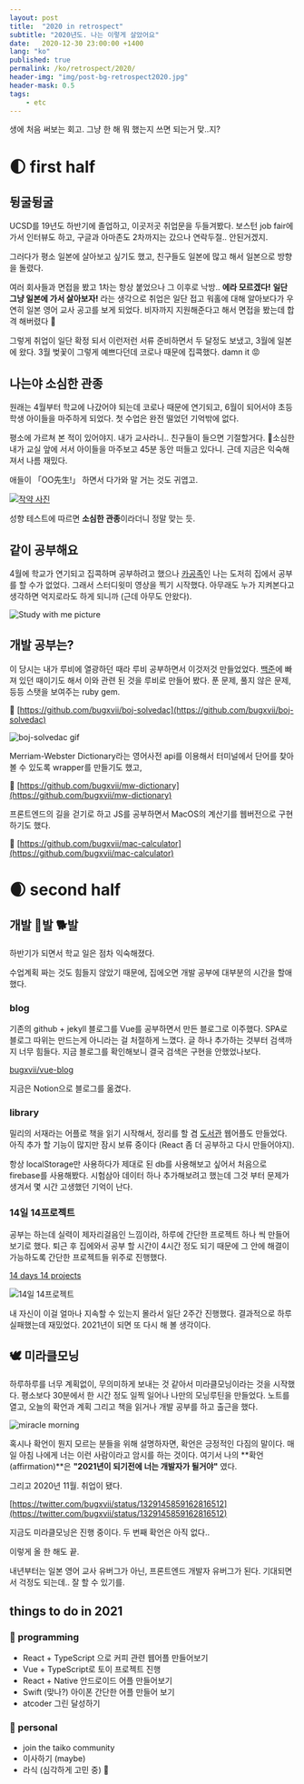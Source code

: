 ```yaml
---
layout: post
title:  "2020 in retrospect"
subtitle: "2020년도. 나는 이렇게 살았어요"
date:   2020-12-30 23:00:00 +1400
lang: "ko"
published: true
permalink: /ko/retrospect/2020/
header-img: "img/post-bg-retrospect2020.jpg"
header-mask: 0.5
tags:
    - etc
---
```


생에 처음 써보는 회고. 그냥 한 해 뭐 했는지 쓰면 되는거 맞..지?

# 🌓 first half

## 뒹굴뒹굴

UCSD를 19년도 하반기에 졸업하고, 이곳저곳 취업문을 두들겨봤다. 보스턴 job fair에 가서 인터뷰도 하고, 구글과 아마존도 2차까지는 갔으나 연락두절.. 안된거겠지. 

그러다가 평소 일본에 살아보고 싶기도 했고, 친구들도 일본에 많고 해서 일본으로 방향을 돌렸다. 

여러 회사들과 면접을 봤고 1차는 항상 붙었으나 그 이후로 낙방.. **에라 모르겠다!** **일단 그냥 일본에 가서 살아보자!** 라는 생각으로 취업은 일단 접고 워홀에 대해 알아보다가 우연히 일본 영어 교사 공고를 보게 되었다. 비자까지 지원해준다고 해서 면접을 봤는데 합격 해버렸다 🤭

그렇게 취업이 일단 확정 되서 이런저런 서류 준비하면서 두 달정도 보냈고, 3월에 일본에 왔다. 3월 벚꽃이 그렇게 예쁘다던데 코로나 때문에 집콕했다. damn it 😡

## 나는야 소심한 관종

원래는 4월부터 학교에 나갔어야 되는데 코로나 때문에 연기되고, 6월이 되어서야 초등학생 아이들을 마주하게 되었다. 첫 수업은 완전 떨었던 기억밖에 없다. 

평소에 가르쳐 본 적이 있어야지. 내가 교사라니.. 친구들이 들으면 기절할거다. 🐶소심한  내가 교실 앞에 서서 아이들을 마주보고 45분 동안 떠들고 있다니. 근데 지금은 익숙해져서 나름 재밌다. 

애들이 「OO先生!」 하면서 다가와 말 거는 것도 귀엽고. 

[![작약 사진](/img/in-post/retrospect/2020/peony.png)](https://lu42.co.kr/campaign/flowergarden/mbti.php)

성향 테스트에 따르면 **소심한 관종**이라더니 정말 맞는 듯.

## 같이 공부해요

4월에 학교가 연기되고 집콕하며 공부하려고 했으나 [카공족](https://namu.wiki/w/카공족)인 나는 도저히 집에서 공부를 할 수가 없었다. 그래서 스터디윗미 영상을 찍기 시작했다. 아무래도 누가 지켜본다고 생각하면 억지로라도 하게 되니까 (근데 아무도 안왔다).

![Study with me picture](/img/in-post/retrospect/2020/studywithme.png)

## 개발 공부는?

이 당시는 내가 루비에 열광하던 때라 루비 공부하면서 이것저것 만들었었다. [백준](https://www.acmicpc.net)에 빠져 있던 때이기도 해서 이와 관련 된 것을 루비로 만들어 봤다. 푼 문제, 풀지 않은 문제, 등등 스탯을 보여주는 ruby gem.

🔗 [https://github.com/bugxvii/boj-solvedac](https://github.com/bugxvii/boj-solvedac)

![boj-solvedac gif](https://github.com/yuueu/boj-solvedac/raw/master/example.gif)

Merriam-Webster Dictionary라는 영어사전 api를 이용해서 터미널에서 단어를 찾아볼 수 있도록 wrapper를 만들기도 했고,

🔗 [https://github.com/bugxvii/mw-dictionary](https://github.com/bugxvii/mw-dictionary)

프론트엔드의 길을 걷기로 하고 JS를 공부하면서 MacOS의 계산기를 웹버전으로 구현하기도 했다.

🔗 [https://github.com/bugxvii/mac-calculator](https://github.com/bugxvii/mac-calculator)

# 🌒 second half

## 개발 🐶발 🐕발

하반기가 되면서 학교 일은 점차 익숙해졌다. 

수업계획 짜는 것도 힘들지 않았기 때문에, 집에오면 개발 공부에 대부분의 시간을 할애했다. 

### blog

기존의 github + jekyll 블로그를 Vue를 공부하면서 만든 블로그로 이주했다. SPA로 블로그 따위는 만드는게 아니라는 걸 처절하게 느꼈다. 글 하나 추가하는 것부터 검색까지 너무 힘들다. 지금 블로그를 확인해보니 결국 검색은 구현을 안했었나보다.

[bugxvii/vue-blog](https://github.com/bugxvii/vue-blog)

지금은 Notion으로 블로그를 옮겼다.

### library

밀리의 서재라는 어플로 책을 읽기 시작해서, 정리를 할 겸 [도서관](https://github.com/yuueu/library) 웹어플도 만들었다. 아직 추가 할 기능이 많지만 잠시 보류 중이다 (React 좀 더 공부하고 다시 만들어야지).

항상 localStorage만 사용하다가 제대로 된 db를 사용해보고 싶어서 처음으로 firebase를 사용해봤다. 시험삼아 데이터 하나 추가해보려고 했는데 그것 부터 문제가 생겨서 몇 시간 고생했던 기억이 난다.

### 14일 14프로젝트

공부는 하는데 실력이 제자리걸음인 느낌이라, 하루에 간단한 프로젝트 하나 씩 만들어보기로 했다. 퇴근 후 집에와서 공부 할 시간이 4시간 정도 되기 때문에 그 안에 해결이 가능하도록 간단한 프로젝트들 위주로 진행했다. 

[14 days 14 projects](https://www.notion.so/cdddc587280b406ea4a995fa3c22f112)

![14일 14프로젝트](/img/in-post/retrospect/2020/14days14projects.png)

내 자신이 이걸 얼마나 지속할 수 있는지 몰라서 일단 2주간 진행했다. 결과적으로 하루 실패했는데 재밌었다. 2021년이 되면 또 다시 해 볼 생각이다.

## 🕊️ 미라클모닝

하루하루를 너무 계획없이, 무의미하게 보내는 것 같아서 미라클모닝이라는 것을 시작했다. 평소보다 30분에서 한 시간 정도 일찍 일어나 나만의 모닝루틴을 만들었다. 노트를 열고, 오늘의 확언과 계획 그리고 책을 읽거나 개발 공부를 하고 출근을 했다. 

![miracle morning](/img/in-post/retrospect/2020/miraclemorning.png)

혹시나 확언이 뭔지 모르는 분들을 위해 설명하자면, 확언은 긍정적인 다짐의 말이다.  매일 아침 나에게 너는 이런 사람이라고 암시를 하는 것이다. 여기서 나의 **확언(affirmation)**은 **"2021년이 되기전에 너는 개발자가 될거야"**  였다. 

그리고 2020년 11월. 취업이 됐다.

[https://twitter.com/bugxvii/status/1329145859162816512](https://twitter.com/bugxvii/status/1329145859162816512)

지금도 미라클모닝은 진행 중이다. 두 번째 확언은 아직 없다..

이렇게 올 한 해도 끝. 

내년부터는 일본 영어 교사 유버그가 아닌, 프론트엔드 개발자 유버그가 된다. 기대되면서 걱정도 되는데.. 잘 할 수 있기를.

## things to do in 2021

### 🧸 programming

- React + TypeScript 으로 커피 관련 웹어플 만들어보기
- Vue + TypeScript로 토이 프로젝트 진행
- React + Native 안드로이드 어플 만들어보기
- Swift (맞나?) 아이폰 간단한 어플 만들어 보기
- atcoder 그린 달성하기

### 🤔 personal

- join the taiko community
- 이사하기 (maybe)
- 라식 (심각하게 고민 중) 🤔
